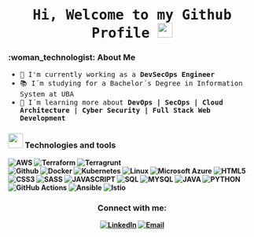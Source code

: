 
<h1 align="center"> <samp> Hi, Welcome to my Github Profile <img src="https://raw.githubusercontent.com/verma-anushka/verma-anushka/master/gifs/wave.gif" width="30px"></h4></h1>

<h3> :woman_technologist: About Me </h3>

- <samp> 💼 I'm currently working as a <b> DevSecOps Engineer </b>
- <samp> 📚 I´m studying for a Bachelor´s Degree in Information System at UBA
- <samp> 🌱 I´m learning more about <b> DevOps | SecOps | Cloud Architecture | Cyber Security | Full Stack Web Development 

<h3><img src="https://media.giphy.com/media/WUlplcMpOCEmTGBtBW/giphy.gif" width="30"> Technologies and tools</h3>

![AWS](http://img.shields.io/badge/-AWS-000000?style=for-the-badge&logo=Amazon-aws&logoColor=yellow)
![Terraform](http://img.shields.io/badge/-Terraform-000000?style=for-the-badge&logo=Terraform&logoColor=violet)
![Terragrunt](http://img.shields.io/badge/-Terragrunt-000000?style=for-the-badge&logo=Terragrunt&logoColor=white)  
![Github](http://img.shields.io/badge/-Github-000000?style=for-the-badge&logo=Github&logoColor=pink)
![Docker](http://img.shields.io/badge/-Docker-000000?style=for-the-badge&logo=Docker)
![Kubernetes](http://img.shields.io/badge/-Docker-000000?style=for-the-badge&logo=Kubernetes)
![Linux](http://img.shields.io/badge/-Linux-000000?style=for-the-badge&logo=linux)
![Microsoft Azure](https://img.shields.io/badge/Microsoft%20Azure-000000?logo=microsoftazure&logoColor=fff&style=for-the-badge)
![HTML5](http://img.shields.io/badge/-HTML5-000000?style=for-the-badge&logo=html5)
![CSS3](https://img.shields.io/badge/CSS3-000000?logo=css3&logoColor=fff&style=for-the-badge)
![SASS](http://img.shields.io/badge/-SASS-000000?style=for-the-badge&logo=sass)
![JAVASCRIPT](http://img.shields.io/badge/-JavaScript-000000?style=for-the-badge&logo=javascript)
![SQL](http://img.shields.io/badge/-SQL-000000?style=for-the-badge&logo=sql)
![MYSQL](http://img.shields.io/badge/-MYSQL-000000?style=for-the-badge&logo=mysql)
![JAVA](http://img.shields.io/badge/-JAVA-000000?style=for-the-badge&logo=java)
![PYTHON](http://img.shields.io/badge/-PYTHON-000000?style=for-the-badge&logo=python)
![GitHub Actions](https://img.shields.io/badge/GitHub%20Actions-000000?logo=githubactions&logoColor=fff&style=for-the-badge)
![Ansible](https://img.shields.io/badge/ANSIBLE-000000?logo=ansible&logoColor=fff&style=or-the-badge)
![Istio](https://img.shields.io/badge/ISTIO-000000?logo=istio&logoColor=fff&style=for-the-badge)
  
<h3 align="center"> Connect with me:</h3>
<p align="center">
<a href="https://www.linkedin.com/in/laura-huayhua/"> <img alt="LinkedIn" src="https://img.shields.io/badge/LinkedIn-Laura%20Huayhua%20Vargas-blue?style=flat&logo=linkedin"></a>
<a href="mailto:lau.huayhua@gmail.com"><img alt="Email" src="https://img.shields.io/badge/Email-lau.huayhua@gmail.com-blue?style=flat-square&logo=gmail"></a>
</p>
